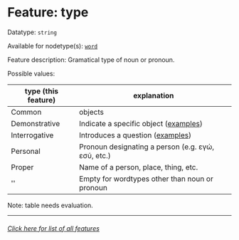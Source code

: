 # Feature: type

Datatype: `string`

Available for nodetype(s): [`word`](wordnodefeatures.md)

Feature description: Gramatical type of noun or pronoun.

Possible values:

type (this feature) | explanation
---- | ----
Common | objects
Demonstrative | Indicate a specific object ([examples](https://ugg.readthedocs.io/en/latest/determiner_demonstrative.html))
Interrogative |  Introduces a question ([examples](https://ugg.readthedocs.io/en/latest/determiner_interrogative.html))
Personal | Pronoun designating a person (e.g. εγώ, εσύ, etc.)
Proper | Name of a person, place, thing, etc.
'' | Empty for wordtypes other than noun or pronoun

Note: table needs evaluation.

---
###### [Click here for list of all features](home.md)
